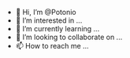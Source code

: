 - 👋 Hi, I’m @Potonio
- 👀 I’m interested in ...
- 🌱 I’m currently learning ...
- 💞️ I’m looking to collaborate on ...
- 📫 How to reach me ...

<!---
Potonio/Potonio is a ✨ special ✨ repository because its `README.md` (this file) appears on your GitHub profile.
You can click the Preview link to take a look at your changes.
--->
